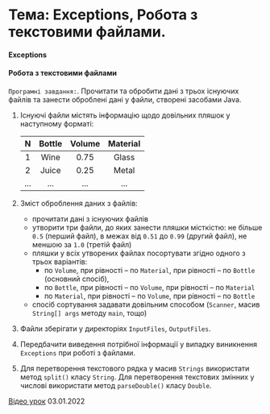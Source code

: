 # Тема: Exceptions, Робота з текстовими файлами.

#### Exceptions
#### Робота з текстовими файлами

`Програмні завдання:`. Прочитати та обробити дані з трьох існуючих файлів та занести
оброблені дані у файли, створені засобами Java.
1. Існуючі файли містять інформацію щодо довільних пляшок у наступному форматі:

    |  N  | Bottle | Volume | Material |
    |:---:|:------:|:------:|:--------:|
    |  1  |  Wine  |  0.75  |  Glass   |
    |  2  | Juice  |  0.25  |  Metal   |
    | ... |  ...   |  ...   |   ...    |

2. Зміст оброблення даних з файлів:
   - прочитати дані з існуючих файлів
   - утворити три файли, до яких занести пляшки місткістю: не більше `0.5` (перший файл), в межах від `0.51` до `0.99` (другий файл), не меншою за `1.0` (третій файл)
   - пляшки у всіх утворених файлах посортувати згідно одного з трьох варіантів:
     - по `Volume`, при рівності – по `Material`, при рівності – по `Bottle` (основний спосіб), 
     - по `Bottle`, при рівності – по `Volume`, при рівності – по `Material`
     - по `Material`, при рівності – по `Volume`, при рівності – по `Bottle`
   - спосіб сортування задавати довільним способом (`Scanner`, масив `String[] args` методу `main`, тощо)
3. Файли зберігати у директоріях `InputFiles`, `OutputFiles`.
4. Передбачити виведення потрібної інформації у випадку виникнення `Exceptions` при роботі з файлами.
5. Для перетворення текстового рядка у масив `Strings` використати метод `split()` класу `String`.
   Для перетворення текстових змінних у числові використати метод `parseDouble()` класу `Double`.

[Відео урок](https://youtu.be/hS3t_YWAJvA) 03.01.2022
